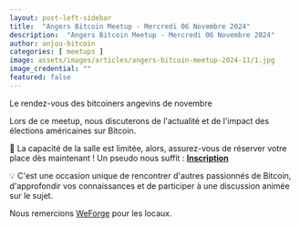 ```yaml
---
layout: post-left-sidebar
title:  "Angers Bitcoin Meetup - Mercredi 06 Novembre 2024"
description:  "Angers Bitcoin Meetup - Mercredi 06 Novembre 2024"
author: anjou-bitcoin
categories: [ meetups ]
image: assets/images/articles/angers-bitcoin-meetup-2024-11/1.jpg
image_credential: ""
featured: false
---
```


Le rendez-vous des bitcoiners angevins de novembre

Lors de ce meetup, nous discuterons de l'actualité et de l'impact des élections américaines sur Bitcoin.

📌 La capacité de la salle est limitée, alors, assurez-vous de réserver votre place dès maintenant ! Un pseudo nous suffit : [**Inscription**](https://www.eventbrite.fr/e/billets-du-bitcoin-en-amerique-1057819118459)

💡 C'est une occasion unique de rencontrer d'autres passionnés de Bitcoin, d'approfondir vos connaissances et de participer à une discussion animée sur le sujet.

Nous remercions [WeForge](https://www.weforge.fr/) pour les locaux.
